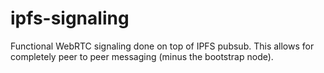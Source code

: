 # ipfs-signaling
Functional WebRTC signaling done on top of IPFS pubsub. This allows for completely peer to peer messaging (minus the bootstrap node).  
